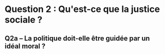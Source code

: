 # Question 2 : Qu'est-ce que la justice sociale ?

## Q2a – La politique doit-elle être guidée par un idéal moral ?